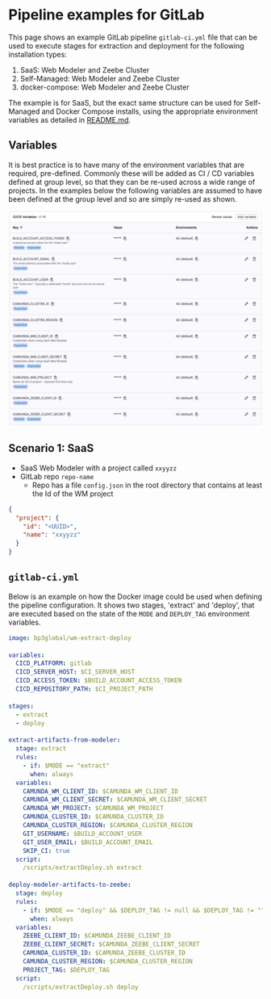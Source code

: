# Pipeline examples for GitLab
This page shows an example GitLab pipeline `gitlab-ci.yml` file that can be used to execute stages for extraction and deployment for the following installation types:

1. SaaS: Web Modeler and Zeebe Cluster
2. Self-Managed: Web Modeler and Zeebe Cluster
3. docker-compose: Web Modeler and Zeebe Cluster

The example is for SaaS, but the exact same structure can be used for Self-Managed and Docker Compose installs, using the appropriate environment variables as detailed in [README.md](./README.md#supported-environment-variables).

## Variables
It is best practice is to have many of the environment variables that are required, pre-defined.
Commonly these will be added as CI / CD variables defined at group level, so that they can be re-used across a
wide range of projects. In the examples below the following variables are assumed to have
been defined at the group level and so are simply re-used as shown.

![GitLab CI/CD environment variable configuration](images/gl-cicd-env-vars.png)

## Scenario 1: SaaS

* SaaS Web Modeler with a project called `xxyyzz`
* GitLab repo `repo-name`
   * Repo has a file `config.json` in the root directory that contains at least the Id of the WM project


```json
{
  "project": {
    "id": "<UUID>",
    "name": "xxyyzz"
  }
}
```

## `gitlab-ci.yml`
Below is an example on how the Docker image could be used when defining the pipeline configuration. It shows two stages, 'extract' and 'deploy', that are executed based on the state of the `MODE` and `DEPLOY_TAG` environment variables.

```yaml
image: bp3global/wm-extract-deploy

variables:
  CICD_PLATFORM: gitlab
  CICD_SERVER_HOST: $CI_SERVER_HOST
  CICD_ACCESS_TOKEN: $BUILD_ACCOUNT_ACCESS_TOKEN
  CICD_REPOSITORY_PATH: $CI_PROJECT_PATH

stages:
  - extract
  - deploy

extract-artifacts-from-modeler:
  stage: extract
  rules:
    - if: $MODE == "extract"
      when: always
  variables:
    CAMUNDA_WM_CLIENT_ID: $CAMUNDA_WM_CLIENT_ID
    CAMUNDA_WM_CLIENT_SECRET: $CAMUNDA_WM_CLIENT_SECRET
    CAMUNDA_WM_PROJECT: $CAMUNDA_WM_PROJECT
    CAMUNDA_CLUSTER_ID: $CAMUNDA_CLUSTER_ID
    CAMUNDA_CLUSTER_REGION: $CAMUNDA_CLUSTER_REGION
    GIT_USERNAME: $BUILD_ACCOUNT_USER
    GIT_USER_EMAIL: $BUILD_ACCOUNT_EMAIL
    SKIP_CI: true
  script:
    /scripts/extractDeploy.sh extract

deploy-modeler-artifacts-to-zeebe:
  stage: deploy
  rules:
    - if: $MODE == "deploy" && $DEPLOY_TAG != null && $DEPLOY_TAG != ""
      when: always
  variables:
    ZEEBE_CLIENT_ID: $CAMUNDA_ZEEBE_CLIENT_ID
    ZEEBE_CLIENT_SECRET: $CAMUNDA_ZEEBE_CLIENT_SECRET
    CAMUNDA_CLUSTER_ID: $CAMUNDA_ZEEBE_CLUSTER_ID
    CAMUNDA_CLUSTER_REGION: $CAMUNDA_CLUSTER_REGION
    PROJECT_TAG: $DEPLOY_TAG
  script:
    /scripts/extractDeploy.sh deploy
```
